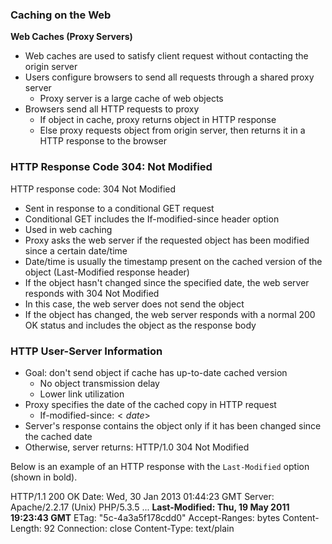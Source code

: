 
### Caching on the Web
**Web Caches (Proxy Servers)**

- Web caches are used to satisfy client request without contacting the origin server
- Users configure browsers to send all requests through a shared proxy server
	- Proxy server is a large cache of web objects
- Browsers send all HTTP requests to proxy
	- If object in cache, proxy returns object in HTTP response
	- Else proxy requests object from origin server, then returns it in a HTTP response to the browser

### HTTP Response Code 304: Not Modified
HTTP response code: 304 Not Modified

- Sent in response to a conditional GET request
- Conditional GET includes the If-modified-since header option
- Used in web caching
- Proxy asks the web server if the requested object has been modified since a certain date/time
- Date/time is usually the timestamp present on the cached version of the object (Last-Modified response header)
- If the object hasn't changed since the specified date, the web server responds with 304 Not Modified
- In this case, the web server does not send the object
- If the object has changed, the web server responds with a normal 200 OK status and includes the object as the response body

### HTTP User-Server Information
- Goal: don't send object if cache has up-to-date cached version
	- No object transmission delay
	- Lower link utilization
- Proxy specifies the date of the cached copy in HTTP request
	- If-modified-since:$<date>$
- Server's response contains the object only if it has been changed since the cached date
- Otherwise, server returns: HTTP/1.0 304 Not Modified

Below is an example of an HTTP response with the `Last-Modified` option (shown in bold).

HTTP/1.1 200 OK
Date: Wed, 30 Jan 2013 01:44:23 GMT
Server: Apache/2.2.17 (Unix) PHP/5.3.5 ...
**Last-Modified: Thu, 19 May 2011 19:23:43 GMT**
ETag: "5c-4a3a5f178cdd0"
Accept-Ranges: bytes
Content-Length: 92
Connection: close
Content-Type: text/plain
